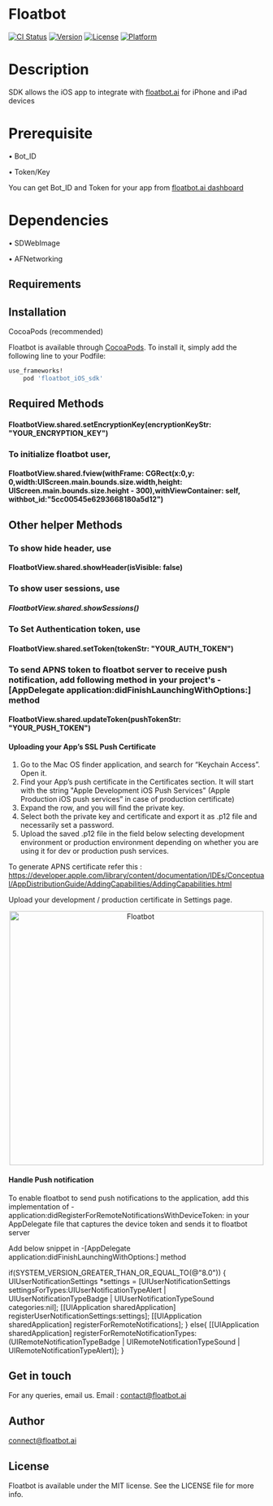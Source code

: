 # Floatbot

[![CI Status](https://img.shields.io/travis/connect@floatbot.ai/Floatbot.svg?style=flat)](https://travis-ci.org/connect@floatbot.ai/Floatbot)
[![Version](https://img.shields.io/cocoapods/v/Floatbot.svg?style=flat)](https://cocoapods.org/pods/Floatbot)
[![License](https://img.shields.io/cocoapods/l/Floatbot.svg?style=flat)](https://cocoapods.org/pods/Floatbot)
[![Platform](https://img.shields.io/cocoapods/p/Floatbot.svg?style=flat)](https://cocoapods.org/pods/Floatbot)

# Description
SDK allows the iOS app to integrate with [floatbot.ai](http://floatbot.ai) for iPhone and iPad devices

# Prerequisite

• Bot_ID

• Token/Key

You can get Bot_ID and Token for your app from [floatbot.ai dashboard](https://floatbot.ai/portal/dashboard/login)

# Dependencies

•    SDWebImage

• AFNetworking

## Requirements

## Installation

CocoaPods (recommended)

Floatbot is available through [CocoaPods](https://cocoapods.org). To install
it, simply add the following line to your Podfile:

```ruby
use_frameworks!
    pod 'floatbot_iOS_sdk'
```

## Required Methods
#### FloatbotView.shared.setEncryptionKey(encryptionKeyStr: "YOUR_ENCRYPTION_KEY")

### To initialize floatbot user,
#### FloatbotView.shared.fview(withFrame: CGRect(x:0,y: 0,width:UIScreen.main.bounds.size.width,height: UIScreen.main.bounds.size.height - 300),withViewContainer: self, withbot_id:"5cc00545e6293668180a5d12")

## Other helper Methods
### To show hide header, use
#### FloatbotView.shared.showHeader(isVisible: false)

### To show user sessions, use
##### FloatbotView.shared.showSessions()

### To Set Authentication token, use 
#### FloatbotView.shared.setToken(tokenStr: "YOUR_AUTH_TOKEN")


### To send APNS token to floatbot server to receive push notification, add following method in your project's -[AppDelegate application:didFinishLaunchingWithOptions:]  method

#### FloatbotView.shared.updateToken(pushTokenStr: "YOUR_PUSH_TOKEN")

#### Uploading your App’s SSL Push Certificate

1. Go to the Mac OS finder application, and search for “Keychain Access”. Open it.  
2. Find your App’s push certificate in the Certificates section. It will start with the string "Apple Development iOS Push Services" (Apple Production iOS push services” in case of production certificate)  
3. Expand the row, and you will find the private key.  
4. Select both the private key and certificate and export it as .p12 file and necessarily set a password. 
5. Upload the saved .p12 file in the field below selecting development environment or production environment depending on whether you are using it for dev or production push services.

To generate APNS certificate refer this : https://developer.apple.com/library/content/documentation/IDEs/Conceptual/AppDistributionGuide/AddingCapabilities/AddingCapabilities.html

Upload your development / production certificate in Settings page.

<p align="center"><img src="https://floatbot.ai/images/website/ChatBot%20Setting1%20%20%20Floatbot.png" alt="Floatbot" width="500"/></p>

#### Handle Push notification

To enable floatbot to send push notifications to the application, add this implementation of - application:didRegisterForRemoteNotificationsWithDeviceToken: in your AppDelegate file that captures the device token and sends it to floatbot server

Add below snippet in -[AppDelegate application:didFinishLaunchingWithOptions:] method 

if(SYSTEM_VERSION_GREATER_THAN_OR_EQUAL_TO(@"8.0")) {
UIUserNotificationSettings *settings = [UIUserNotificationSettings settingsForTypes:UIUserNotificationTypeAlert | UIUserNotificationTypeBadge | UIUserNotificationTypeSound categories:nil];
[[UIApplication sharedApplication] registerUserNotificationSettings:settings];
[[UIApplication sharedApplication] registerForRemoteNotifications];
}
else{
[[UIApplication sharedApplication] registerForRemoteNotificationTypes:(UIRemoteNotificationTypeBadge | UIRemoteNotificationTypeSound | UIRemoteNotificationTypeAlert)];
}

## Get in touch

For any queries, email us.
Email : contact@floatbot.ai

## Author

connect@floatbot.ai

## License

Floatbot is available under the MIT license. See the LICENSE file for more info.
